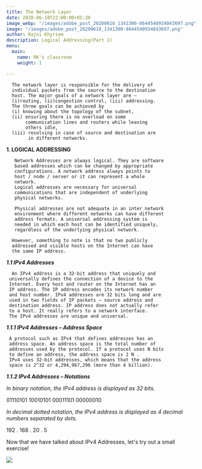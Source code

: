 ```yaml
---
title: The Network Layer
date: 2020-06-18T22:00:00+05:30
image_webp: "/images/adobe_post_20200618_1341300-8644540934043697.png"
image: "/images/adobe_post_20200618_1341300-8644540934043697.png"
author: Rajni Khyriem
description: Logical Addressing(Part 1)
menu:
  main:
    name: RK's classroom
    weight: 1

---
```

      The network layer is responsible for the delivery of 
      individual packets from the source to the destination 
      host. The major goals of a network layer are – 
      (i)routing, (ii)congestion control, (iii) addressing. 
      The three goals can be achieved by 
      (i) knowing about the topology of the subnet, 
      (ii) ensuring there is no overload on some 
           communication lines and routers while leaving 
           others idle, 
      (iii) resolving in case of source and destination are 
            in different networks.

**1. LOGICAL ADDRESSING**

       Network Addresses are always logical. They are software
       based addresses which can be changed by appropriate 
       configurations. A network address always points to 
       host / node / server or it can represent a whole 
       network.
       Logical addresses are necessary for universal 
       communications that are independent of underlying 
       physical networks.
    
       Physical addresses are not adequate in an inter network
       environment where different networks can have different
       address formats. A universal addressing system is 
       needed in which each host can be identified uniquely, 
       regardless of the underlying physical network.
    
      However, something to note is that no two publicly 
      addressed and visible hosts on the Internet can have 
      the same IP address.

**_1.1 IPv4 Addresses_**

      An IPv4 address is a 32-bit address that uniquely and
     universally defines the connection of a device to the 
     Internet. Every host and router on the Internet has an 
     IP address. The IP address encodes its network number 
     and host number. IPv4 addresses are 32 bits long and are
     used in two fields of IP packets – source address and 
     destination address. IP address does not actually refer 
     to a host. It really refers to a network interface. 
     The IPv4 addresses are unique and universal.

**_1.1.1 IPv4 Addresses – Address Space_**

     A protocol such as IPv4 that defines addresses has an 
     address space. An address space is the total number of 
     addresses used by the protocol. If a protocol uses N bits
     to define an address, the address space is 2 N . 
     IPv4 uses 32-bit addresses, which means that the address
     space is 2^32 or 4,294,967,296 (more than 4 billion).

**_1.1.2 IPv4 Addresses – Notations_**

_In binary notation, the IPv4 address is displayed as 32 bits._

01110101 10010101 00011101 00000010

_In decimal dotted notation, the IPv4 address is displayed as 4 decimal numbers separated by dots._

192 . 168 . 20 . 5

Now that we have talked about IPv4 Addresses, let's try out a small exercise!

![](/images/untitled.png)